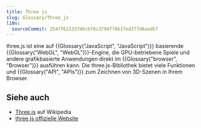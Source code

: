 ```yaml
---
title: Three js
slug: Glossary/Three_js
l10n:
  sourceCommit: 2547f622337d6cbf8c3794776b17ed377d6aad57
---
```


three.js ist eine auf {{Glossary("JavaScript", "JavaScript")}} basierende {{Glossary("WebGL", "WebGL")}}-Engine, die GPU-betriebene Spiele und andere grafikbasierte Anwendungen direkt im {{Glossary("browser", "Browser")}} ausführen kann. Die three.js-Bibliothek bietet viele Funktionen und {{Glossary("API", "APIs")}} zum Zeichnen von 3D-Szenen in Ihrem Browser.

## Siehe auch

- [Three.js](https://en.wikipedia.org/wiki/Three.js) auf Wikipedia
- [three.js offizielle Website](https://threejs.org/)
